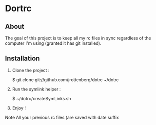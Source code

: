 # Dortrc #

## About ##

The goal of this project is to keep all my rc files in sync regardless of the computer I'm using (granted it has git installed).

## Installation ##

1. Clone the project :

    $ git clone git://github.com/jrottenberg/dotrc ~/dotrc

1. Run the symlink helper :

    $ ~/dotrc/createSymLinks.sh

1. Enjoy !


Note All your previous rc files (are saved with date suffix

